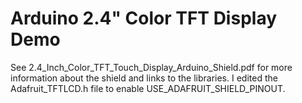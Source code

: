 # Arduino 2.4" Color TFT Display Demo

See 2.4_Inch_Color_TFT_Touch_Display_Arduino_Shield.pdf for more information about the shield and links
to the libraries. I edited the Adafruit_TFTLCD.h file to enable USE_ADAFRUIT_SHIELD_PINOUT.


